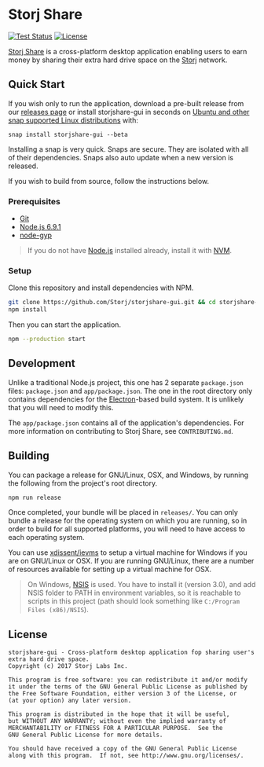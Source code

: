Storj Share
================

[![Test Status](https://img.shields.io/travis/Storj/storjshare-gui/master.svg?label=tests&style=flat-square)](https://travis-ci.org/Storj/storjshare-gui)
[![License](https://img.shields.io/badge/license-AGPLv3-blue.svg?label=license&style=flat-square)](https://github.com/Storj/storjshare-gui/blob/master/LICENSE)

[Storj Share](https://storj.io/share.html) is a cross-platform desktop application enabling users to earn money
by sharing their extra hard drive space on the [Storj](https://storj.io) network.

Quick Start
-----------

If you wish only to run the application, download a pre-built release from our
[releases page](https://github.com/Storj/storjshare-gui/releases) or install storjshare-gui in seconds on [Ubuntu and other snap supported Linux distributions](https://snapcraft.io/docs/core/install) with:

    snap install storjshare-gui --beta

Installing a snap is very quick. Snaps are secure. They are isolated with all of their dependencies. Snaps also auto update when a new version is released.

If you wish to build from source, follow the instructions below.

### Prerequisites

* [Git](https://git-scm.org)
* [Node.js 6.9.1](https://nodejs.org)
* [node-gyp](https://github.com/nodejs/node-gyp)

> If you do not have [Node.js](https://nodejs.org) installed already, install
> it with [NVM](https://github.com/creationix/nvm).

### Setup

Clone this repository and install dependencies with NPM.

```bash
git clone https://github.com/Storj/storjshare-gui.git && cd storjshare-gui
npm install
```

Then you can start the application.

```bash
npm --production start
```

Development
-----------

Unlike a traditional Node.js project, this one has 2 separate `package.json`
files: `package.json` and `app/package.json`. The one in the root directory
only contains dependencies for the [Electron](http://electron.atom.io/)-based
build system. It is unlikely that you will need to modify this.

The `app/package.json` contains all of the application's dependencies. For more
information on contributing to Storj Share, see `CONTRIBUTING.md`.

Building
--------

You can package a release for GNU/Linux, OSX, and Windows, by running the
following from the project's root directory.

```bash
npm run release
```

Once completed, your bundle will be placed in `releases/`. You can only bundle
a release for the operating system on which you are running, so in order to
build for all supported platforms, you will need to have access to each
operating system.

You can use [xdissent/ievms](https://github.com/xdissent/ievms) to setup a
virtual machine for Windows if you are on GNU/Linux or OSX. If you are running
GNU/Linux, there are a number of resources available for setting up a virtual
machine for OSX.

> On Windows, [NSIS](http://nsis.sourceforge.net/Main_Page) is used. You have
> to install it (version 3.0), and add NSIS folder to PATH in environment
> variables, so it is reachable to scripts in this project (path should look
> something like `C:/Program Files (x86)/NSIS`).

License
-------
```
storjshare-gui - Cross-platform desktop application fop sharing user's extra hard drive space.
Copyright (c) 2017 Storj Labs Inc.

This program is free software: you can redistribute it and/or modify
it under the terms of the GNU General Public License as published by
the Free Software Foundation, either version 3 of the License, or
(at your option) any later version.

This program is distributed in the hope that it will be useful,
but WITHOUT ANY WARRANTY; without even the implied warranty of
MERCHANTABILITY or FITNESS FOR A PARTICULAR PURPOSE.  See the
GNU General Public License for more details.

You should have received a copy of the GNU General Public License
along with this program.  If not, see http://www.gnu.org/licenses/.
```
